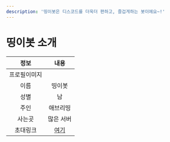 ```yaml
---
description: '띵이봇은 디스코드를 더욱더 편하고, 즐겁게하는 봇이에요~!'
---
```


# 띵이봇 소개

| 정보 | 내용 |
| :---: | :---: |
| 프로필이미지 |  |
| 이름 | 띵이봇 |
| 성별 | 남 |
| 주인 | 애브리띵 |
| 사는곳 | 많은 서버 |
| 초대링크 | [여기](http://invite.thinge.teb.kro.kr) |

